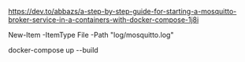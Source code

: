 https://dev.to/abbazs/a-step-by-step-guide-for-starting-a-mosquitto-broker-service-in-a-containers-with-docker-compose-1j8i

New-Item -ItemType File -Path "log/mosquitto.log"

docker-compose up --build

